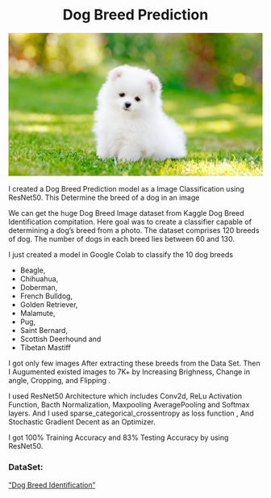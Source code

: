 # <div align="center"> Dog Breed Prediction </div>
<p align="center">
  <img src="image.jpg">
</p>

I created a Dog Breed Prediction model as a Image Classification using ResNet50. This Determine the breed of a dog in an image

We can get the  huge Dog Breed Image dataset from Kaggle Dog Breed Identification compitation. Here goal was to create a classifier capable of determining a dog’s breed from a photo. The dataset comprises 120 breeds of dog. The number of dogs in each breed lies between 60 and 130. 

I just created a model in Google Colab to classify the 10 dog breeds 

- Beagle,
- Chihuahua, 
- Doberman,
- French Bulldog,
- Golden Retriever, 
- Malamute, 
- Pug,
- Saint Bernard, 
- Scottish Deerhound and
- Tibetan Mastiff

I got only few images After extracting these breeds from the Data Set. Then I Augumented existed images to 7K+ by Increasing Brighness, Change in angle, Cropping, and Flipping .  

I used ResNet50 Architecture which includes Conv2d, ReLu Activation Function, Bacth Normalization, Maxpooling AveragePooling and Softmax layers. And I used sparse_categorical_crossentropy as loss function , And Stochastic Gradient Decent as an Optimizer.

I got 100% Training Accuracy and 83% Testing Accuracy by using ResNet50. 

### DataSet:
["Dog Breed Identification”](https://www.kaggle.com/c/dog-breed-identification/data)

